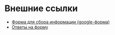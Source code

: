 # Внешние ссылки
* [Форма для сбора информации (google-форма)](https://forms.gle/fiS4xMVEJ8h3eVpT8)
* [Ответы на форму](https://docs.google.com/spreadsheets/d/1AWiVX7N6fDOJq9kyAlCkE3XLC76BljP-_BpNQzYXWQ4/edit?usp=sharing)
